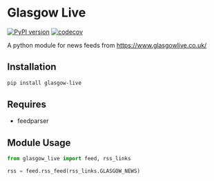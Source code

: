 # Glasgow Live
[![PyPI version](https://badge.fury.io/py/glasgow-live.svg)](https://pypi.org/project/glasgow-live)
[![codecov](https://codecov.io/gh/adamriaz/glasgow-live/branch/master/graph/badge.svg?token=0WQ27GBQ7C)](https://codecov.io/gh/adamriaz/glasgow-live)

A python module for news feeds from https://www.glasgowlive.co.uk/

## Installation

```bash
pip install glasgow-live
```

## Requires
- feedparser

## Module Usage

```python
from glasgow_live import feed, rss_links

rss = feed.rss_feed(rss_links.GLASGOW_NEWS)
```